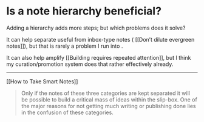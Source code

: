 # Is a note hierarchy beneficial?
Adding a hierarchy adds more steps; but which problems does it solve?

It can help separate useful from inbox-type notes ( [[Don’t dilute evergreen notes]]), but that is rarely a problem I run into .

It can also help amplify [[Building requires repeated attention]], but I think my curation/promotion system does that rather effectively already.

---

[[How to Take Smart Notes]]
> Only if the notes of these three categories are kept separated it will be possible to build a critical mass of ideas within the slip-box. One of the major reasons for not getting much writing or publishing done lies in the confusion of these categories.

<!-- {BearID:A4968079-5358-40DB-BBF9-E2BC5CB0831F-469-000008C4E5E7C281} -->
